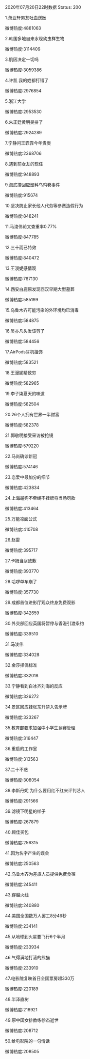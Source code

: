 2020年07月20日22时数据
Status: 200

1.萧亚轩男友吐血送医

微博热度:4881063

2.韩国多地自来水现幼虫样生物

微博热度:3114406

3.肌因决定一切吗

微博热度:3059386

4.许凯 我的姓都打错了

微博热度:2976854

5.浙江大学

微博热度:2953530

6.朱正廷黄明昊拼了

微博热度:2924289

7.宁静问王霏霏今年贵庚

微博热度:2368706

8.遇到前女友的现任

微博热度:948893

9.海底捞回应塑料乌鸡卷事件

微博热度:915674

10.坚决防止家长他人代劳等参赛造假行为

微博热度:848241

11.马浚伟论文查重率0.77%

微博热度:847785

12.三十而已特效

微博热度:840472

13.王漫妮感情观

微博热度:767130

14.西安白鹿原发现西汉早期大型墓葬

微博热度:585199

15.乌鲁木齐可能污染的外环境均已消毒

微博热度:584875

16.吴亦凡头发该剪了

微博热度:584456

17.AirPods耳机挂饰

微博热度:583521

18.王漫妮精致穷

微博热度:582965

19.李子柒夏天的味道

微博热度:582504

20.26个人拥有世界一半财富

微博热度:582378

21.郭敬明接受采访被抢镜

微博热度:579220

22.马尚确诊新冠

微博热度:574146

23.恋爱中最加分的细节

微博热度:423834

24.上海遛狗不牵绳不挂牌将当场罚款

微博热度:413464

25.万能凉面公式

微博热度:410708

26.赵雷

微博热度:395717

27.卡姆当庭致歉

微博热度:393770

28.哈啰单车崩了

微博热度:357730

29.成都首位进影厅观众终身免费观影

微博热度:342659

30.外交部回应英国将暂停与香港引渡条约

微博热度:339510

31.马浚伟

微博热度:334028

32.金莎择偶标准

微博热度:332018

33.宁静看到白冰齐刘海的反应

微博热度:326272

34.景区回应挂张东升禁入告示牌

微博热度:323267

35.教育部要求加强中小学生竞赛管理

微博热度:316447

36.重启的工作室

微博热度:313563

37.二十不惑

微博热度:308054

38.李斯丹妮 为什么要用红不红来评判艺人

微博热度:291566

39.滤镜下明星的样子

微博热度:267879

40.顾佳买包

微博热度:256315

41.因为名字产生的误会

微博热度:250563

42.乌鲁木齐为差旅人员提供免费食宿

微博热度:245411

43.穿越火线

微博热度:240880

44.美国全国数万人罢工8分46秒

微博热度:234141

45.从地球到火星要飞行6个半月

微博热度:233934

46.气得满地打滚的熊猫

微博热度:233910

47.电影院复映首日全国票房超330万

微博热度:220189

48.半泽直树

微博热度:218921

49.原中国女排教练徐杰逝世

微博热度:208712

50.给电影院的一句情话

微博热度:208505

